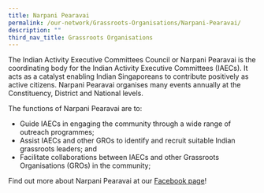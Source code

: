 ```yaml
---
title: Narpani Pearavai
permalink: /our-network/Grassroots-Organisations/Narpani-Pearavai/
description: ""
third_nav_title: Grassroots Organisations
---
```

The Indian Activity Executive Committees Council or Narpani Pearavai is the coordinating body for the Indian Activity Executive Committees (IAECs). It acts as a catalyst enabling Indian Singaporeans to contribute positively as active citizens. Narpani Pearavai organises many events annually at the Constituency, District and National levels.

The functions of Narpani Pearavai are to:

* Guide IAECs in engaging the community through a wide range of outreach programmes;
* Assist IAECs and other GROs to identify and recruit suitable Indian grassroots leaders; and
* Facilitate collaborations between IAECs and other Grassroots Organisations (GROs) in the community;

Find out more about Narpani Pearavai at our [Facebook page](https://www.facebook.com/friendsofnarpanipearavai)!